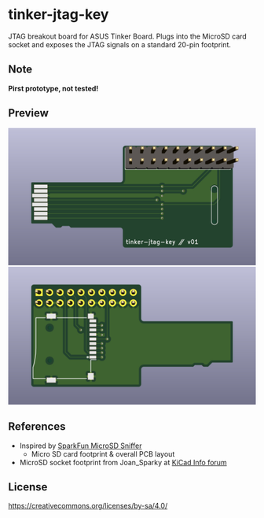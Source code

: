 # tinker-jtag-key

JTAG breakout board for ASUS Tinker Board.
Plugs into the MicroSD card socket and exposes the JTAG signals on a standard 20-pin footprint. 

## Note

**Pirst prototype, not tested!**

## Preview

![front](https://raw.githubusercontent.com/czak/tinker-jtag-key/assets/front.jpg)
![back](https://raw.githubusercontent.com/czak/tinker-jtag-key/assets/back.jpg)

## References

* Inspired by [SparkFun MicroSD Sniffer](https://github.com/sparkfun/MicroSD_Sniffer)
  * Micro SD card footprint & overall PCB layout
* MicroSD socket footprint from Joan_Sparky at [KiCad Info forum](https://forum.kicad.info/t/microsd-component-footprint-help/3095/5)

## License

https://creativecommons.org/licenses/by-sa/4.0/
